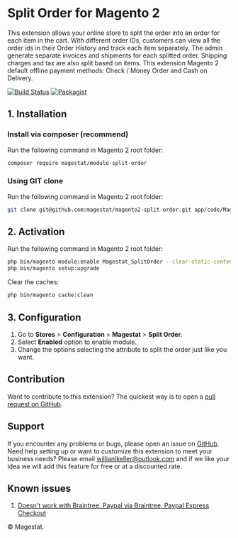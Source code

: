 Split Order for Magento 2
=====================

This extension allows your online store to split the order into an order
for each item in the cart. With different order IDs, customers can view all the 
order ids in their Order History and track each item separately. 
The admin generate separate invoices and shipments for each splitted order. 
Shipping charges and tax are also split based on items.
This extension Magento 2 default offline payment methods: Check / Money Order and Cash on Delivery.

[![Build Status](https://travis-ci.org/magestat/magento2-split-order.svg?branch=develop)](https://travis-ci.org/magestat/magento2-split-order) [![Packagist](https://img.shields.io/packagist/v/magestat/module-split-order.svg)](https://packagist.org/packages/magestat/module-split-order)


## 1. Installation

### Install via composer (recommend)


Run the following command in Magento 2 root folder:
```sh
composer require magestat/module-split-order
```

### Using GIT clone

Run the following command in Magento 2 root folder:
```sh
git clone git@github.com:magestat/magento2-split-order.git app/code/Magestat/SplitOrder
```

## 2. Activation

Run the following command in Magento 2 root folder:
```sh
php bin/magento module:enable Magestat_SplitOrder --clear-static-content
php bin/magento setup:upgrade
```

Clear the caches:
```sh
php bin/magento cache:clean
```

## 3. Configuration

1. Go to **Stores** > **Configuration** > **Magestat** > **Split Order**.
2. Select **Enabled** option to enable module.
3. Change the options selecting the attribute to split the order just like you want.

## Contribution

Want to contribute to this extension? The quickest way is to open a [pull request on GitHub](https://help.github.com/articles/using-pull-requests).


## Support

If you encounter any problems or bugs, please open an issue on [GitHub](https://github.com/magestat/magento2-split-order/issues).
Need help setting up or want to customize this extension to meet your business needs? Please email willianlkeller@outlook.com and if we like your idea we will add this feature for free or at a discounted rate.

## Known issues

1. [Doesn't work with Braintree, Paypal via Braintree, Paypal Express Checkout](https://github.com/magestat/magento2-split-order/issues/10)


© Magestat.
